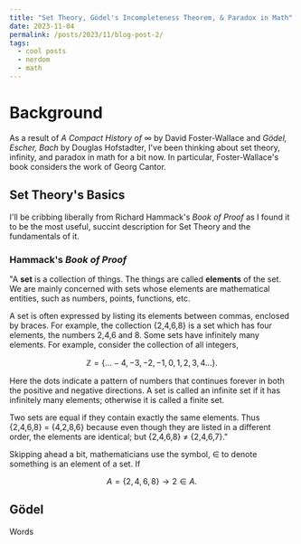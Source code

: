 ```yaml
---
title: "Set Theory, Gödel's Incompleteness Theorem, & Paradox in Math"
date: 2023-11-04
permalink: /posts/2023/11/blog-post-2/
tags:
  - cool posts
  - nerdom
  - math
---
```

# Background 

As a result of *A Compact History of* $\infty$ by David Foster-Wallace and *Gödel, Escher, Bach* 
by Douglas Hofstadter, I've been thinking about set theory, infinity, and paradox in math for a bit now. In particular, Foster-Wallace's
book considers the work of Georg Cantor. 

## Set Theory's Basics

I'll be cribbing liberally from Richard Hammack's *Book of Proof* as I found it to be the most useful, succint description for Set Theory and the fundamentals of it. 

### Hammack's *Book of Proof*

"A **set** is a collection of things. The things are called **elements** of the set. We
are mainly concerned with sets whose elements are mathematical entities, such as numbers, points, functions, etc.

A set is often expressed by listing its elements between commas, enclosed
by braces. For example, the collection {2,4,6,8} is a set which has four
elements, the numbers 2,4,6 and 8. Some sets have infinitely many elements.
For example, consider the collection of all integers,

$$ \mathbb{Z} = \{ ... -4, -3, -2, -1, 0, 1, 2, 3, 4 ... \}.$$

Here the dots indicate a pattern of numbers that continues forever in both
the positive and negative directions. A set is called an infinite set if it has
infinitely many elements; otherwise it is called a finite set.

Two sets are equal if they contain exactly the same elements. Thus
{2,4,6,8} = {4,2,8,6} because even though they are listed in a different order,
the elements are identical; but {2,4,6,8} $\neq$ {2,4,6,7}."

Skipping ahead a bit, mathematicians use the symbol, $\in$ to denote something is an element of a set. If

$$A = \{2,4,6,8\} \longrightarrow 2 \in A.$$

## Gödel 

Words
